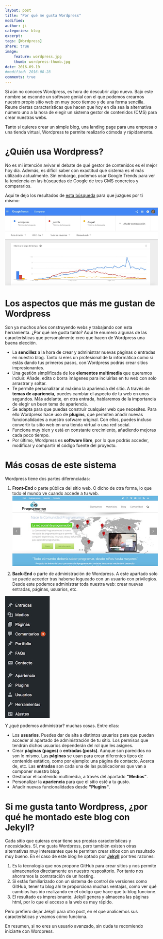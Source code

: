 ```yaml
---
layout: post
title: "Por qué me gusta Wordpress"
modified:
author: ji
categories: blog
excerpt:
tags: [Wordpress]
share: true
image:
    feature: wordpress.jpg
    thumb: wordpress-thumb.jpg
date: 2016-09-10
#modified: 2016-08-28
comments: true
---
```


Si aún no conoces Wordpress, es hora de descubrir algo nuevo. Bajo este nombre se esconde un software genial con el que podemos crearnos nuestro propio sitio web en muy poco tiempo y de una forma sencilla. Reune ciertas características que hacen que hoy en día sea la alternativa número uno a la hora de elegir un sistema gestor de contenidos (CMS) para crear nuestras webs. 

Tanto si quieres crear un simple blog, una landing page para una empresa o una tienda virtual, Wordpress te permite realizarlo cómoda y rápidamente. 

# ¿Quién usa Wordpress?

No es mi intención avivar el debate de qué gestor de contenidos es el mejor hoy día. Además, es difícil saber con exactitud qué sistema es el más utilizado actualmente. Sin embargo, podemos usar Google Trends para ver la tendencia en las búsquedas de Google de tres CMS concretos y compararlos.

Aquí te dejo los resultados de [esta búsqueda](https://www.google.com/trends/explore?date=all&q=wordpress,joomla,drupal) para que juzgues por ti mismo:

![Google Trends CMS](../../images/blog/GoogleTrendsCMS.jpg)

# Los aspectos que más me gustan de Wordpress

Son ya muchos años construyendo webs y trabajando con esta herramienta. ¿Por qué me gusta tanto? Aquí te enumero algunas de las características que personalmente creo que hacen de Wordpress una buena elección.

* La **sencillez** a la hora de crear y administrar nuevas páginas o entradas en nuestro blog. Tanto si eres un profesional de la informática como si estás dando tus primeros pasos, con Wordpress podrás crear sitios impresionantes.
* Una gestión simplificada de los **elementos multimedia** que queramos incluir. Añade, edita o borra imágenes para incluirlas en tu web con solo arrastrar y soltar.
* Te permite personalizar al máximo la apariencia del sitio. A través de **temas de apariencia**, puedes cambiar el aspecto de tu web en unos segundos. Más adelante, en otra entrada, hablaremos de la importancia de elegir un buen tema de apariencia.
* Se adapta para que puedas construir cualquier web que necesites. Para ello Wordpress hace uso de **plugins**, que permiten añadir nuevas funcionalidades a nuestro sofware original. Con ellos, puedes incluso convertir tu sitio web en una tienda virtual o una red social.
* Funciona muy bien y está en constante crecimiento, añadiendo mejoras cada poco tiempo.
* Por último, Wordpress es **software libre**, por lo que podrás acceder, modificar y compartir el código fuente del proyecto.

# Más cosas de este sistema

Wordpress tiene dos partes diferenciadas:

1. **Front-End** o parte pública del sitio web. O dicho de otra forma, lo que todo el mundo ve cuando accede a tu web.
![FrontEnd Wordpress](../../images/blog/programamos.jpg)

2. **Back-End** o parte de administración de Wordpress. A este apartado solo se puede acceder tras haberse logueado con un usuario con privilegios. Desde este podemos administrar toda nuestra web: crear nuevas entradas, páginas, usuarios, etc.

![BackEnd Wordpress](../../images/blog/WordpressBackEnd.jpg)

Y ¿qué podemos administrar? muchas cosas. Entre ellas:

* Los **usuarios**. Puedes dar de alta a distintos usuarios para que puedan acceder al apartado de administración de tu sitio. Los permisos que tendrán dichos usuarios dependerán del rol que les asignes.
* Crear **páginas (pages)** o **entradas (posts)**. Aunque son parecidos no son lo mismo. Las **páginas** se usan para crear diferentes tipos de contenido estático, como por ejemplo: una página de contacto, Acerca de, etc. Las **entradas** son cada una de las publicaciones que van a componer nuestro blog.
* Gestionar el contenido multimedia, a través del apartado **"Medios"**.
* Personalizar la **apariencia** para que el sitio esté a tu gusto.
* Añadir nuevas funcionalidades desde **"Plugins"**.

# Si me gusta tanto Wordpress, ¿por qué he montado este blog con Jekyll?

Cada sitio que quieras crear tiene sus propias características y necesidades. Sí, me gusta Wordpress, pero también existen otras alternativas muy interesantes que te permiten crear sitios con un resultado muy bueno. En el caso de este blog he optado por [**Jekyll**](https://jekyllrb.com/) por tres razones:

1. Es la tecnología que nos propone GitHub para crear sitios y nos permite almacenarlos directamente en nuestro respositorio. Por tanto nos ahorramos la contratación de un hosting.
2. Si estás familiarizado con un sistema de control de versiones como GitHub, tener tu blog ahí te proporciona muchas ventajas, como ver qué cambios has ido realizando en el código que hace que tu blog funcione.
3. El resultado es impresionante. Jekyll genera y almacena las páginas html, por lo que el acceso a la web es muy rápido.

Pero prefiero dejar Jekyll para otro post, en el que analicemos sus características y veamos cómo funciona.

En resumen, si no eres un usuario avanzado, sin duda te recomiendo iniciarte con Wordpress.